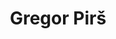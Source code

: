 ---
SICRIS: null
draft: false
fixName: gregor_pirš
lab: Laboratory for Cognitive Modeling
labPos: Laboratory Member
location: R2.26 - Laboratorij LKM
mailInfo: gregor.pirs@fri.uni-lj.si
officeHours: null
profName: Gregor Pirš
profTitle: Young Researcher
telephoneInfo: null
title: Gregor Pirš
---
